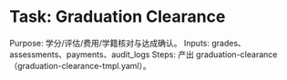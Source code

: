 # Task: Graduation Clearance

Purpose: 学分/评估/费用/学籍核对与达成确认。
Inputs: grades、assessments、payments、audit_logs
Steps: 产出 graduation-clearance（graduation-clearance-tmpl.yaml）。
